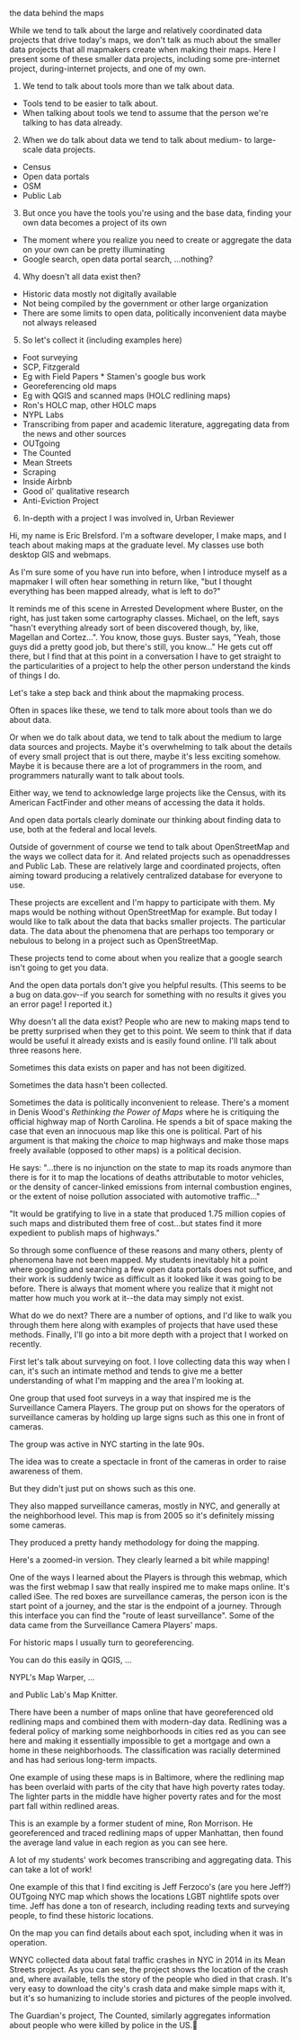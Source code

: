 the data behind the maps

While we tend to talk about the large and relatively coordinated data projects that drive today's maps, we don't talk as much about the smaller data projects that all mapmakers create when making their maps. Here I present some of these smaller data projects, including some pre-internet project, during-internet projects, and one of my own.

 1. We tend to talk about tools more than we talk about data.
  * Tools tend to be easier to talk about.
  * When talking about tools we tend to assume that the person we're talking to has data already.
 2. When we do talk about data we tend to talk about medium- to large-scale data projects.
  * Census
  * Open data portals
  * OSM
  * Public Lab
 3. But once you have the tools you're using and the base data, finding your own data becomes a project of its own
  * The moment where you realize you need to create or aggregate the data on your own can be pretty illuminating
  * Google search, open data portal search, ...nothing?
 4. Why doesn't all data exist then?
  * Historic data mostly not digitally available
  * Not being compiled by the government or other large organization
  * There are some limits to open data, politically inconvenient data maybe not always released
 5. So let's collect it (including examples here)
  * Foot surveying
   * SCP, Fitzgerald
   * Eg with Field Papers
    * Stamen's google bus work
  * Georeferencing old maps
   * Eg with QGIS and scanned maps (HOLC redlining maps)
   * Ron's HOLC map, other HOLC maps
   * NYPL Labs
  * Transcribing from paper and academic literature, aggregating data from the news and other sources
   * OUTgoing
   * The Counted
   * Mean Streets
  * Scraping
   * Inside Airbnb
  * Good ol' qualitative research
   * Anti-Eviction Project
 6. In-depth with a project I was involved in, Urban Reviewer




Hi, my name is Eric Brelsford. I'm a software developer, I make maps, and I teach about making maps at the graduate level. My classes use both desktop GIS and webmaps.

As I'm sure some of you have run into before, when I introduce myself as a mapmaker I will often hear something in return like, "but I thought everything has been mapped already, what is left to do?"

It reminds me of this scene in Arrested Development where Buster, on the right, has just taken some cartography classes. Michael, on the left, says "hasn't everything already sort of been discovered though, by, like, Magellan and Cortez...". You know, those guys. Buster says, "Yeah, those guys did a pretty good job, but there's still, you know..." He gets cut off there, but I find that at this point in a conversation I have to get straight to the particularities of a project to help the other person understand the kinds of things I do.

Let's take a step back and think about the mapmaking process.

Often in spaces like these, we tend to talk more about tools than we do about data.

Or when we do talk about data, we tend to talk about the medium to large data sources and projects. Maybe it's overwhelming to talk about the details of every small project that is out there, maybe it's less exciting somehow. Maybe it is because there are a lot of programmers in the room, and programmers naturally want to talk about tools.

Either way, we tend to acknowledge large projects like the Census, with its American FactFinder and other means of accessing the data it holds.

And open data portals clearly dominate our thinking about finding data to use, both at the federal and local levels.

Outside of government of course we tend to talk about OpenStreetMap and the ways we collect data for it. And related projects such as openaddresses and Public Lab. These are relatively large and coordinated projects, often aiming toward producing a relatively centralized database for everyone to use.

These projects are excellent and I'm happy to participate with them. My maps would be nothing without OpenStreetMap for example. But today I would like to talk about the data that backs smaller projects. The particular data. The data about the phenomena that are perhaps too temporary or nebulous to belong in a project such as OpenStreetMap.

These projects tend to come about when you realize that a google search isn't going to get you data.

And the open data portals don't give you helpful results. (This seems to be a bug on data.gov--if you search for something with no results it gives you an error page! I reported it.)

Why doesn't all the data exist? People who are new to making maps tend to be pretty surprised when they get to this point. We seem to think that if data would be useful it already exists and is easily found online. I'll talk about three reasons here.

Sometimes this data exists on paper and has not been digitized.

Sometimes the data hasn't been collected.

Sometimes the data is politically inconvenient to release. There's a moment in Denis Wood's _Rethinking the Power of Maps_ where he is critiquing the official highway map of North Carolina. He spends a bit of space making the case that even an innocuous map like this one is political. Part of his argument is that making the *choice* to map highways and make those maps freely available (opposed to other maps) is a political decision.

He says: "...there is no injunction on the state to map its roads anymore than there is for it to map the locations of deaths attributable to motor vehicles, or the density of cancer-linked emissions from internal combustion engines, or the extent of noise pollution associated with automotive traffic..."

"It would be gratifying to live in a state that produced 1.75 million copies of such maps and distributed them free of cost...but states find it more expedient to publish maps of highways."

So through some confluence of these reasons and many others, plenty of phenomena have not been mapped. My students inevitably hit a point where googling and searching a few open data portals does not suffice, and their work is suddenly twice as difficult as it looked like it was going to be before. There is always that moment where you realize that it might not matter how much you work at it--the data may simply not exist.

What do we do next? There are a number of options, and I'd like to walk you through them here along with examples of projects that have used these methods. Finally, I'll go into a bit more depth with a project that I worked on recently.

First let's talk about surveying on foot. I love collecting data this way when I can, it's such an intimate method and tends to give me a better understanding of what I'm mapping and the area I'm looking at.

One group that used foot surveys in a way that inspired me is the Surveillance Camera Players. The group put on shows for the operators of surveillance cameras by holding up large signs such as this one in front of cameras.

The group was active in NYC starting in the late 90s.

The idea was to create a spectacle in front of the cameras in order to raise awareness of them.

But they didn't just put on shows such as this one.

They also mapped surveillance cameras, mostly in NYC, and generally at the neighborhood level. This map is from 2005 so it's definitely missing some cameras.

They produced a pretty handy methodology for doing the mapping.

Here's a zoomed-in version. They clearly learned a bit while mapping!

One of the ways I learned about the Players is through this webmap, which was the first webmap I saw that really inspired me to make maps online. It's called iSee. The red boxes are surveillance cameras, the person icon is the start point of a journey, and the star is the endpoint of a journey. Through this interface you can find the "route of least surveillance". Some of the data came from the Surveillance Camera Players' maps.

For historic maps I usually turn to georeferencing.

You can do this easily in QGIS, ...

NYPL's Map Warper, ...

and Public Lab's Map Knitter.

There have been a number of maps online that have georeferenced old redlining maps and combined them with modern-day data. Redlining was a federal policy of marking some neighborhoods in cities red as you can see here and making it essentially impossible to get a mortgage and own a home in these neighborhoods. The classification was racially determined and has had serious long-term impacts.

One example of using these maps is in Baltimore, where the redlining map has been overlaid with parts of the city that have high poverty rates today. The lighter parts in the middle have higher poverty rates and for the most part fall within redlined areas.

This is an example by a former student of mine, Ron Morrison. He georeferenced and traced redlining maps of upper Manhattan, then found the average land value in each region as you can see here.

A lot of my students' work becomes transcribing and aggregating data. This can take a lot of work!

One example of this that I find exciting is Jeff Ferzoco's (are you here Jeff?) OUTgoing NYC map which shows the locations LGBT nightlife spots over time. Jeff has done a ton of research, including reading texts and surveying people, to find these historic locations.

On the map you can find details about each spot, including when it was in operation.

WNYC collected data about fatal traffic crashes in NYC in 2014 in its Mean Streets project. As you can see, the project shows the location of the crash and, where available, tells the story of the people who died in that crash. It's very easy to download the city's crash data and make simple maps with it, but it's so humanizing to include stories and pictures of the people involved.

The Guardian's project, The Counted, similarly aggregates information about people who were killed by police in the US.
